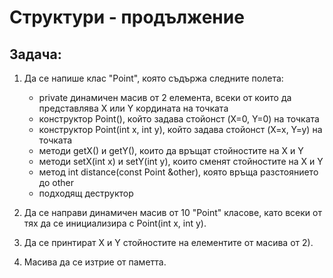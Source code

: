# Структури - продължение


## Задача:

1) Да се напише клас "Point", която съдържа следните полета:
	- private динамичен масив от 2 елемента, всеки от които да представлява X или Y кордината на точката
    - конструктор Point(), който задава стойонст (X=0, Y=0) на точката
    - конструктор Point(int x, int y), който задава стойонст (X=x, Y=y) на точката
    - методи getX() и getY(), които да връщат стойностите на X и Y
    - методи setX(int x) и setY(int y), които сменят стойностите на X и Y
    - метод int distance(const Point &other), която връща разстоянието до other
    - подходящ деструктор

2) Да се направи динамичен масив от 10 "Point" класове, като всеки от тях да се инициализира с  Point(int x, int y).

3) Да се принтират X и Y стойностите на елементите от масива от 2).

4) Масива да се изтрие от паметта.